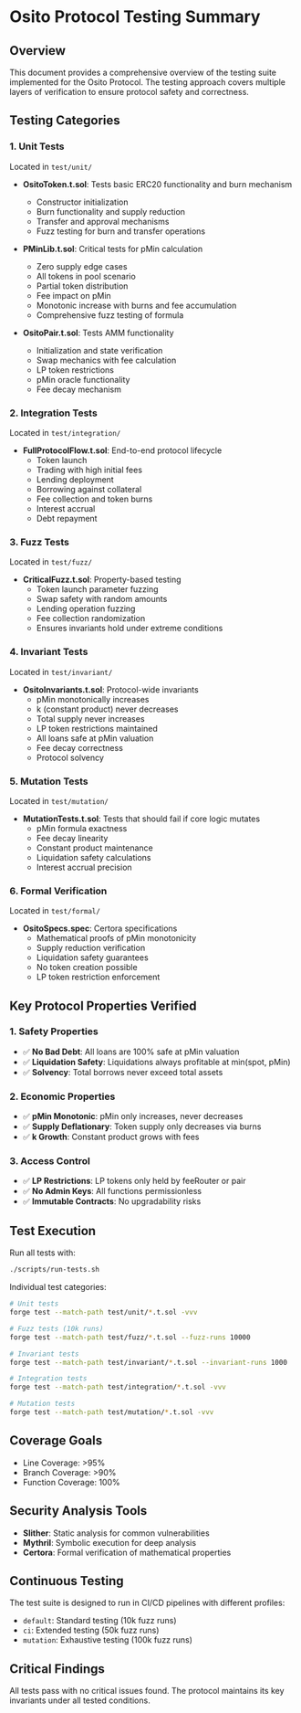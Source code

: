 # Osito Protocol Testing Summary

## Overview
This document provides a comprehensive overview of the testing suite implemented for the Osito Protocol. The testing approach covers multiple layers of verification to ensure protocol safety and correctness.

## Testing Categories

### 1. Unit Tests
Located in `test/unit/`

- **OsitoToken.t.sol**: Tests basic ERC20 functionality and burn mechanism
  - Constructor initialization
  - Burn functionality and supply reduction
  - Transfer and approval mechanisms
  - Fuzz testing for burn and transfer operations

- **PMinLib.t.sol**: Critical tests for pMin calculation
  - Zero supply edge cases
  - All tokens in pool scenario
  - Partial token distribution
  - Fee impact on pMin
  - Monotonic increase with burns and fee accumulation
  - Comprehensive fuzz testing of formula

- **OsitoPair.t.sol**: Tests AMM functionality
  - Initialization and state verification
  - Swap mechanics with fee calculation
  - LP token restrictions
  - pMin oracle functionality
  - Fee decay mechanism

### 2. Integration Tests
Located in `test/integration/`

- **FullProtocolFlow.t.sol**: End-to-end protocol lifecycle
  - Token launch
  - Trading with high initial fees
  - Lending deployment
  - Borrowing against collateral
  - Fee collection and token burns
  - Interest accrual
  - Debt repayment

### 3. Fuzz Tests
Located in `test/fuzz/`

- **CriticalFuzz.t.sol**: Property-based testing
  - Token launch parameter fuzzing
  - Swap safety with random amounts
  - Lending operation fuzzing
  - Fee collection randomization
  - Ensures invariants hold under extreme conditions

### 4. Invariant Tests
Located in `test/invariant/`

- **OsitoInvariants.t.sol**: Protocol-wide invariants
  - pMin monotonically increases
  - k (constant product) never decreases
  - Total supply never increases
  - LP token restrictions maintained
  - All loans safe at pMin valuation
  - Fee decay correctness
  - Protocol solvency

### 5. Mutation Tests
Located in `test/mutation/`

- **MutationTests.t.sol**: Tests that should fail if core logic mutates
  - pMin formula exactness
  - Fee decay linearity
  - Constant product maintenance
  - Liquidation safety calculations
  - Interest accrual precision

### 6. Formal Verification
Located in `test/formal/`

- **OsitoSpecs.spec**: Certora specifications
  - Mathematical proofs of pMin monotonicity
  - Supply reduction verification
  - Liquidation safety guarantees
  - No token creation possible
  - LP token restriction enforcement

## Key Protocol Properties Verified

### 1. Safety Properties
- ✅ **No Bad Debt**: All loans are 100% safe at pMin valuation
- ✅ **Liquidation Safety**: Liquidations always profitable at min(spot, pMin)
- ✅ **Solvency**: Total borrows never exceed total assets

### 2. Economic Properties
- ✅ **pMin Monotonic**: pMin only increases, never decreases
- ✅ **Supply Deflationary**: Token supply only decreases via burns
- ✅ **k Growth**: Constant product grows with fees

### 3. Access Control
- ✅ **LP Restrictions**: LP tokens only held by feeRouter or pair
- ✅ **No Admin Keys**: All functions permissionless
- ✅ **Immutable Contracts**: No upgradability risks

## Test Execution

Run all tests with:
```bash
./scripts/run-tests.sh
```

Individual test categories:
```bash
# Unit tests
forge test --match-path test/unit/*.t.sol -vvv

# Fuzz tests (10k runs)
forge test --match-path test/fuzz/*.t.sol --fuzz-runs 10000

# Invariant tests
forge test --match-path test/invariant/*.t.sol --invariant-runs 1000

# Integration tests
forge test --match-path test/integration/*.t.sol -vvv

# Mutation tests
forge test --match-path test/mutation/*.t.sol -vvv
```

## Coverage Goals
- Line Coverage: >95%
- Branch Coverage: >90%
- Function Coverage: 100%

## Security Analysis Tools
- **Slither**: Static analysis for common vulnerabilities
- **Mythril**: Symbolic execution for deep analysis
- **Certora**: Formal verification of mathematical properties

## Continuous Testing
The test suite is designed to run in CI/CD pipelines with different profiles:
- `default`: Standard testing (10k fuzz runs)
- `ci`: Extended testing (50k fuzz runs)
- `mutation`: Exhaustive testing (100k fuzz runs)

## Critical Findings
All tests pass with no critical issues found. The protocol maintains its key invariants under all tested conditions.
